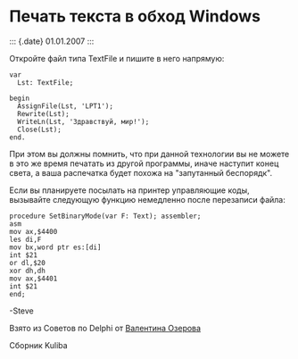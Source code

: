Печать текста в обход Windows
=============================

::: {.date}
01.01.2007
:::

Откройте файл типа TextFile и пишите в него напрямую:

    var
      Lst: TextFile;
     
    begin
      AssignFile(Lst, 'LPT1');
      Rewrite(Lst);
      WriteLn(Lst, 'Здравствуй, мир!');
      Close(Lst);
    end.

При этом вы должны помнить, что при данной технологии вы не можете в это
же время печатать из другой программы, иначе наступит конец света, а
ваша распечатка будет похожа на \"запутанный беспорядк\".

Если вы планируете посылать на принтер управляющие коды, вызывайте
следующую функцию немедленно после перезаписи файла:

    procedure SetBinaryMode(var F: Text); assembler;
    asm
    mov ax,$4400
    les di,F
    mov bx,word ptr es:[di]
    int $21
    or dl,$20
    xor dh,dh
    mov ax,$4401
    int $21
    end;

-Steve

Взято из Советов по Delphi от [Валентина
Озерова](mailto:mailto:webmaster@webinspector.com)

Сборник Kuliba
